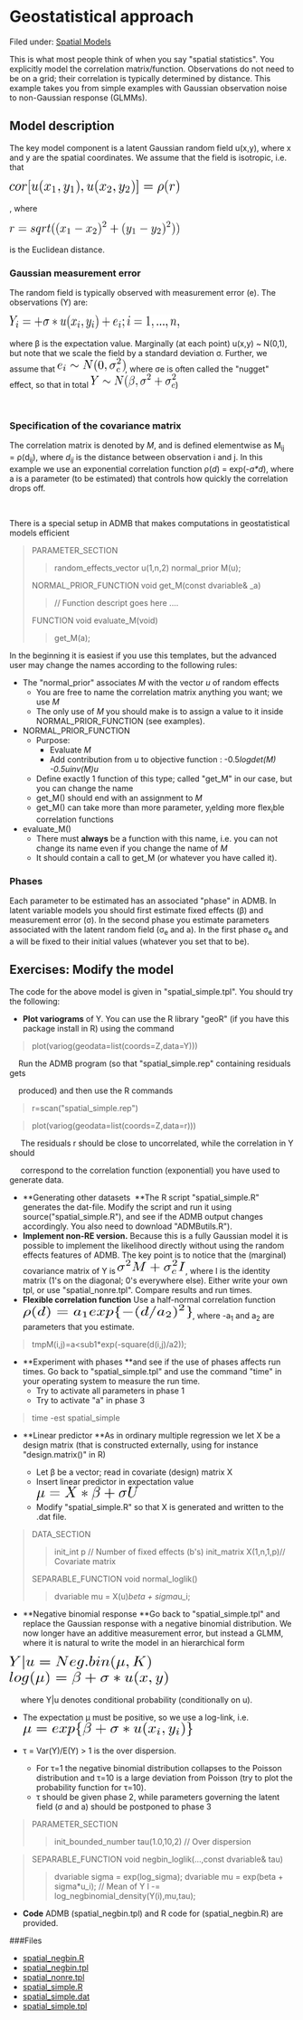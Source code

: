 #  Geostatistical approach

Filed under: [Spatial Models][19]

This is what most people think of when you say "spatial statistics". You explicitly model the correlation matrix/function. Observations do not need to be on a grid; their correlation is typically determined by distance. This example takes you from simple examples with Gaussian observation noise to non-Gaussian response (GLMMs).

## Model description

The key model component is a latent Gaussian random field u(x,y), where x and y are the spatial coordinates. We assume that the field is isotropic, i.e. that

<img src="./1.png" alt="LaTex equation" width="300" height="25">

, where 

<img src="./2.png" alt="LaTex equation" width="300" height="25"> 

is the Euclidean distance.


### Gaussian measurement error  

The random field is typically observed with measurement error (e). The observations (Y) are:

<img src="./3.png" alt="LaTex equation" width="300" height="25">

where β is the expectation value. Marginally (at each point) u(x,y) ~ N(0,1), but note that we scale the field by a standard deviation σ. Further, we assume that <img src="./4.png" alt="LaTex equation" width="120" height="25">, where σe is often called the "nugget" effect, so that in total <img src="./5.png" alt="LaTex equation" width="150" height="25">)

 

### Specification of the covariance matrix  

The correlation matrix is denoted by _M_, and is defined elementwise as M<sub>ij</sub> = ρ(d<sub>ij</sub>), where _d<sub>ij</sub>_ is the distance between observation i and j. In this example we use an exponential correlation function ρ(_d_) = exp(-_a*d_), where a is a parameter (to be estimated) that controls how quickly the correlation drops off.

 

There is a special setup in ADMB that makes computations in geostatistical models efficient

>PARAMETER_SECTION
>>random_effects_vector u(1,n,2)
>>normal_prior M(u);
>
>NORMAL_PRIOR_FUNCTION void get_M(const dvariable& _a)
>>// Function descript goes here ....
>
>FUNCTION void evaluate_M(void)
>>get_M(a);

In the beginning it is easiest if you use this templates, but the advanced user may change the names according to the following rules:

* The "normal_prior" associates _M_ with the vector _u_ of random effects
    * You are free to name the correlation matrix anything you want; we use _M_
    * The only use of _M_ you should make is to assign a value to it inside NORMAL_PRIOR_FUNCTION (see examples).  
* NORMAL_PRIOR_FUNCTION
    * Purpose:   
        * Evaluate _M_
        * Add contribution from u to objective function : -0.5*logdet(_M_) -0.5*_u_*inv(_M_)*_u_  
    * Define exactly 1 function of this type; called "get_M" in our case, but you can change the name
    * get_M() should end with an assignment to _M_
    * get_M() can take more than more parameter, y<sub>i</sub>elding more flex<sub>i</sub>ble correlation functions  
* evaluate_M()
    * There must **always** be a function with this name, i.e. you can not change its name even if you change the name of _M_
    * It should contain a call to get_M (or whatever you have called it).


### Phases
Each parameter to be estimated has an associated "phase" in ADMB. In latent variable models you should first estimate fixed effects (β) and measurement error (σ). In the second phase you estimate parameters associated with the latent random field (σ<sub>e</sub> and a). In the first phase σ<sub>e</sub> and a will be fixed to their initial values (whatever you set that to be).

## Exercises: Modify the model  
The code for the above model is given in "spatial_simple.tpl". You should try the following:

* **Plot variograms** of Y. You can use the R library "geoR" (if you have this package install in R) using the command  

>plot(variog(geodata=list(coords=Z,data=Y)))

    Run the ADMB program (so that "spatial_simple.rep" containing residuals gets

    produced) and then use the R commands

>r=scan("spatial_simple.rep")

>plot(variog(geodata=list(coords=Z,data=r)))

     The residuals r should be close to uncorrelated, while the correlation in Y should

     correspond to the correlation function (exponential) you have used to generate data.

* **Generating other datasets  **The R script "spatial_simple.R" generates the dat-file. Modify the script and run it using source("spatial_simple.R"), and see if the ADMB output changes accordingly. You also need to download "ADMButils.R").  
* **Implement non-RE version.** Because this is a fully Gaussian model it is possible to implement the likelihood directly without using the random effects features of ADMB. The key point is to notice that the (marginal) covariance matrix of Y is <img src="./6.png" alt="LaTex equation" width="120" height="25">, where I is the identity matrix (1's on the diagonal; 0's everywhere else). Either write your own tpl, or use "spatial_nonre.tpl". Compare results and run times.  
* **Flexible correlation function** Use a half-normal correlation function <img src="./7exp.png" alt="LaTex equation" width="300" height="25">, where -a<sub>1</sub> and a<sub>2</sub> are parameters that you estimate.

>tmpM(i,j)=a<sub1</sub>*exp(-square(d(i,j)/a2));

* **Experiment with phases **and see if the use of phases affects run times. Go back to "spatial_simple.tpl" and use the command "time" in your operating system to measure the run time.
    * Try to activate all parameters in phase 1
    * Try to activate "a" in phase 3


>time -est spatial_simple

* **Linear predictor **As in ordinary multiple regression we let X be a design matrix (that is constructed externally, using for instance "design.matrix()" in R)  

    * Let β be a vector; read in covariate (design) matrix X 
    * Insert linear predictor in expectation value  <img src="./8.png" alt="LaTex equation" width="180" height="25">
    * Modify "spatial_simple.R" so that X is generated and written to the .dat file.

>DATA_SECTION
>>init_int p		// Number of fixed effects (b's)
>>init_matrix X(1,n,1,p)// Covariate matrix
>
>SEPARABLE_FUNCTION void normal_loglik()
>>dvariable mu = X(u)*beta + sigma*u_i;

* **Negative binomial response **Go back to "spatial_simple.tpl" and replace the Gaussian response with a negative binomial distribution. We now longer have an additive measurement error, but instead a GLMM, where it is natural to write the model in an hierarchical form

<img src="./9.png" alt="LaTex equation" width="250" height="25">

<img src="./10.png" alt="LaTex equation" width="280" height="25">

     where Y|u denotes conditional probability (conditionally on u).

* The expectation μ must be positive, so we use a log-link, i.e.  <img src="./11.png" alt="LaTex equation" width="300" height="25">
* τ = Var(Y)/E(Y) > 1 is the over dispersion.   

    * For τ=1 the negative binomial distribution collapses to the Poisson distribution and τ=10 is a large deviation from Poisson (try to plot the probability function for τ=10).
    * τ should be given phase 2, while parameters governing the latent field (σ and a) should be postponed to phase 3  

>PARAMETER_SECTION
>>init_bounded_number tau(1.0,10,2)            // Over dispersion

>SEPARABLE_FUNCTION void negbin_loglik(...,const dvariable& tau)
>>dvariable sigma = exp(log_sigma);
>>dvariable mu = exp(beta + sigma*u_i);     // Mean of Y
>>l -= log_negbinomial_density(Y(i),mu,tau);

* **Code** ADMB (spatial_negbin.tpl) and R code for (spatial_negbin.R) are provided.  

###Files
* [spatial_negbin.R][1]
* [spatial_negbin.tpl][2]
* [spatial_nonre.tpl][3]
* [spatial_simple.R][4]
* [spatial_simple.dat][5]
* [spatial_simple.tpl][6]


[1]: ./spatial_negbin.R
[2]: ./spatial_negbin.tpl
[3]: ./spatial_nonre.tpl
[4]: ./spatial_simple.R
[5]: ./spatial_simple.dat
[6]: ./spatial_simple.tpl
[19]: ./../
